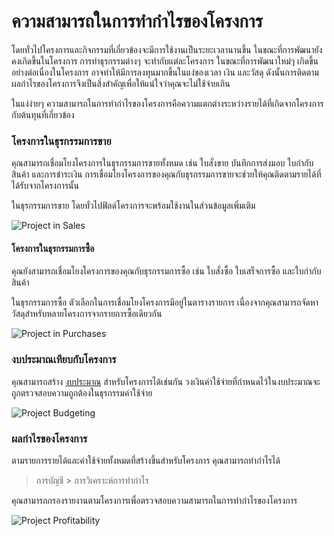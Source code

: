 <!-- add-breadcrumbs -->
# ความสามารถในการทำกำไรของโครงการ

โดยทั่วไปโครงการและกิจกรรมที่เกี่ยวข้องจะมีการใช้งานเป็นระยะเวลานานขึ้น ในขณะที่การพัฒนายังคงเกิดขึ้นในโครงการ การทำธุรกรรมต่างๆ จะทำกับแต่ละโครงการ ในขณะที่การพัฒนาใหม่ๆ เกิดขึ้นอย่างต่อเนื่องในโครงการ อาจทำให้มีการลงทุนมากขึ้นในแง่ของเวลา เงิน และวัสดุ ดังนั้นการติดตามผลกำไรของโครงการจึงเป็นสิ่งสำคัญเพื่อให้แน่ใจว่าคุณจะไม่ใช้จ่ายเกิน

ในแง่ง่ายๆ ความสามารถในการทำกำไรของโครงการคือความแตกต่างระหว่างรายได้ที่เกิดจากโครงการกับต้นทุนที่เกี่ยวข้อง

### โครงการในธุรกรรมการขาย

คุณสามารถเชื่อมโยงโครงการในธุรกรรมการขายทั้งหมด เช่น ใบสั่งขาย บันทึกการส่งมอบ ใบกำกับสินค้า และการชำระเงิน การเชื่อมโยงโครงการของคุณกับธุรกรรมการขายจะช่วยให้คุณติดตามรายได้ที่ได้รับจากโครงการนั้น

ในธุรกรรมการขาย โดยทั่วไปฟิลด์โครงการจะพร้อมใช้งานในส่วนข้อมูลเพิ่มเติม

<img class="screenshot" alt="Project in Sales" src="{{docs_base_url}}/assets/img/project/projects-sales-order.png">

#### โครงการในธุรกรรมการซื้อ

คุณยังสามารถเชื่อมโยงโครงการของคุณกับธุรกรรมการซื้อ เช่น ใบสั่งซื้อ ใบเสร็จการซื้อ และใบกำกับสินค้า

ในธุรกรรมการซื้อ ตัวเลือกในการเชื่อมโยงโครงการมีอยู่ในตารางรายการ เนื่องจากคุณสามารถจัดหาวัสดุสำหรับหลายโครงการจากรายการซื้อเดียวกัน

<img class="screenshot" alt="Project in Purchases" src="{{docs_base_url}}/assets/img/project/projects-purchase-order.png">

### งบประมาณเทียบกับโครงการ

คุณสามารถสร้าง [งบประมาณ](/docs/user/manual/th/accounts/budgeting) สำหรับโครงการได้เช่นกัน วงเงินค่าใช้จ่ายที่กำหนดไว้ในงบประมาณจะถูกตรวจสอบความถูกต้องในธุรกรรมค่าใช้จ่าย

<img class="screenshot" alt="Project Budgeting" src="{{docs_base_url}}/assets/img/project/project-budgeting.png">

### ผลกำไรของโครงการ

ตามรายการรายได้และค่าใช้จ่ายทั้งหมดที่สร้างขึ้นสำหรับโครงการ คุณสามารถทำกำไรได้

> การบัญชี > การวิเคราะห์การทำกำไร

คุณสามารถกรองรายงานตามโครงการเพื่อตรวจสอบความสามารถในการทำกำไรของโครงการ

<img class="screenshot" alt="Project Profitability" src="{{docs_base_url}}/assets/img/project/projects-profitability.png">